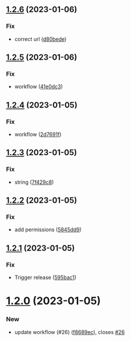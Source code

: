 ## [1.2.6](https://github.com/chiemerieezechukwu/flask-chat-flask-socketio/compare/v1.2.5...v1.2.6) (2023-01-06)


### Fix

* correct url ([d80bede](https://github.com/chiemerieezechukwu/flask-chat-flask-socketio/commit/d80bede213bc53a83783e0e45cc34f2182ab8d5d))

## [1.2.5](https://github.com/chiemerieezechukwu/flask-chat-flask-socketio/compare/v1.2.4...v1.2.5) (2023-01-06)


### Fix

* workflow ([41e0dc3](https://github.com/chiemerieezechukwu/flask-chat-flask-socketio/commit/41e0dc3c0e6b3443ac1047c7987742c987904026))

## [1.2.4](https://github.com/chiemerieezechukwu/flask-chat-flask-socketio/compare/v1.2.3...v1.2.4) (2023-01-05)


### Fix

* workflow ([2d7691f](https://github.com/chiemerieezechukwu/flask-chat-flask-socketio/commit/2d7691fed7dcd3bd088fc9c73c8abcb01fb6e9ac))

## [1.2.3](https://github.com/chiemerieezechukwu/flask-chat-flask-socketio/compare/v1.2.2...v1.2.3) (2023-01-05)


### Fix

* string ([7f429c8](https://github.com/chiemerieezechukwu/flask-chat-flask-socketio/commit/7f429c83fe01d399f238820fe1a2cd12e9133e37))

## [1.2.2](https://github.com/chiemerieezechukwu/flask-chat-flask-socketio/compare/v1.2.1...v1.2.2) (2023-01-05)


### Fix

* add permissions ([5845dd9](https://github.com/chiemerieezechukwu/flask-chat-flask-socketio/commit/5845dd9b1521674b1bdd8a0a548e476579588bd5))

## [1.2.1](https://github.com/chiemerieezechukwu/flask-chat-flask-socketio/compare/v1.2.0...v1.2.1) (2023-01-05)


### Fix

* Trigger release ([595bac1](https://github.com/chiemerieezechukwu/flask-chat-flask-socketio/commit/595bac147100d2b9bfbad6595c32d3a04717b9e2))

# [1.2.0](https://github.com/chiemerieezechukwu/flask-chat-flask-socketio/compare/v1.1.1...v1.2.0) (2023-01-05)


### New

* update workflow (#26) ([f8689ec](https://github.com/chiemerieezechukwu/flask-chat-flask-socketio/commit/f8689ece058df3fc074a47f50755bc4a111a0f39)), closes [#26](https://github.com/chiemerieezechukwu/flask-chat-flask-socketio/issues/26)
